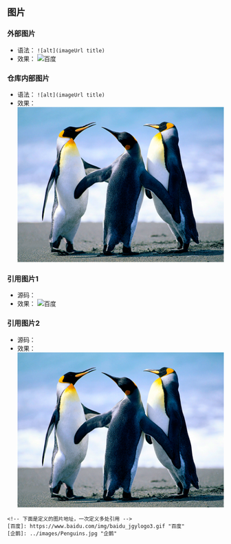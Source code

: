 ## 图片 ##
### 外部图片 ###
- 语法：
`![alt](imageUrl title)`
- 效果：
![百度](https://www.baidu.com/img/baidu_jgylogo3.gif "百度")
### 仓库内部图片 ##
- 语法：
`![alt](imageUrl title)`
- 效果：
![企鹅](../images/Penguins.jpg "企鹅")
### 引用图片1 ###
- 源码：
- 效果：
![百度]
### 引用图片2 ###
- 源码：
- 效果：
![小企鹅][企鹅]
```
<!-- 下面是定义的图片地址，一次定义多处引用 -->
[百度]: https://www.baidu.com/img/baidu_jgylogo3.gif "百度"
[企鹅]: ../images/Penguins.jpg "企鹅"
```
<!-- 下面是定义的图片地址，一次定义多处引用 -->
[百度]: https://www.baidu.com/img/baidu_jgylogo3.gif "百度"
[企鹅]: ../images/Penguins.jpg "企鹅"

